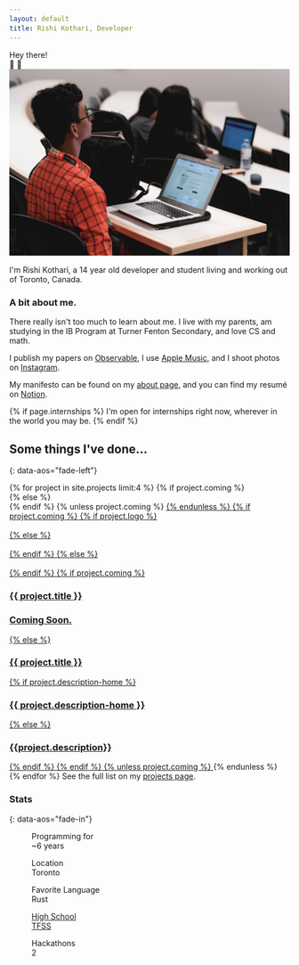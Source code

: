 ```yaml
---
layout: default
title: Rishi Kothari, Developer
---
```


<div class="popout">
	<span>H</span><span>e</span><span>y</span><span> t</span><span>h</span><span>e</span><span>r</span><span>e</span><span>!</span><br>
	<span>👋</span>
	<span>🌊</span>
	
</div>
<div class="dt mw6 center pv2 pv3-m pv4-ns">
  <div class="dtc v-top">
    <img src="/assets/attachments1/44606624_2484325718260664_2498399909355454464_o.jpg" alt="Me at Hack the North 2018" class="mw5 db" />
  </div>
  <div class="dtc v-top pl3">
    <p class="lh-copy mv0">
      I'm <span class="bg-light-yellow">Rishi Kothari</span>, a 14 year old developer and student living and working out of Toronto, Canada.
    </p>
  </div>
</div>



### A bit about me.

There really isn't too much to learn about me. I live with my parents, am studying in the IB Program at Turner Fenton Secondary, and love CS and math.

I publish my papers on <a href="https://observablehq.com/@rishiosaur" style="--theme:orange" class="hover-white no-underline black border-up-small">Observable</a>, I use <a href="https://music.apple.com/profile/itsrishikothari" style="--theme:red" class="hover-white no-underline black border-up-small">Apple Music</a>, and I shoot photos on <a href="https://instagram.com/yo.rishi" style="--theme:purple" class="hover-white no-underline black border-up-small">Instagram</a>.


My manifesto can be found on my <a href="/about" style="--theme:#957DAD" class="hover-white no-underline black border-up-small">about page</a>, and you can find my resumé on <a href="https://www.notion.so/rishikothari/Resum-1f30f8797204413c8ef738558aa89f1b" style="--theme:grey" class="hover-white no-underline black border-up-small">Notion</a>.



{% if page.internships %}
I'm <span class="bg-light-green">open for internships right now</span>, wherever in the world you may be.
{% endif %}


## Some things I've done...
{: data-aos="fade-left"}
<section class="cf w-100 pa2-ns">
  {% for project in site.projects limit:4 %}
  {% if project.coming %}
  <article class=" fr w-100 w-50-m  w-50-ns pa2-ns " data-aos="zoom-in">
  {% else %}
  <article class=" fr w-100 w-50-m  w-50-ns pa2-ns pointer" data-aos="zoom-in">
  {% endif %}
  {% unless project.coming %}
  <a href="{{ project.url }}" class="ph2 ph0-ns pb3 link db dim">
  {% endunless %}
    {% if project.coming %}
    {% if project.logo %}
      <div class="aspect-ratio aspect-ratio--1x1" style="opacity: .25;">
        <img style="background-image:url({{project.logo}});" 
        class="db bg-center cover aspect-ratio--object" />
      </div>
    {% else %}
    <div class="aspect-ratio aspect-ratio--1x1 " style="opacity: .25;">
        <img style="background-color: white" 
        class="db bg-center cover aspect-ratio--object" />
      </div>
    {% endif %}
    {% else %}
    <div class=" aspect-ratio aspect-ratio--1x1 grow" >
      <img style="background-image:url({{project.logo}});" 
      class="db bg-center cover aspect-ratio--object" />
    </div>
    {% endif %}
    {% if project.coming %}
      <h3 class="f5 f4-ns mb0 black-60 border-down dib" data-aos="zoom-in" style="--theme:#cacaca">{{ project.title }}</h3>
        <h3 class="f6 f5 fw4 mt2 black-60" data-aos="fade-right">Coming Soon.</h3>
    {% else %}
      <h3 class="f5 f4-ns mb0 black-90 border-down dib" data-aos="zoom-in" style="--theme:{{project.theme}}">{{ project.title }}</h3>
      {% if project.description-home %}
        <h3 class="f6 f5 fw4 mt2 black-60" data-aos="fade-right">{{ project.description-home }}</h3>
      {% else %}
        <h3 class="f6 f5 fw4 mt2 black-60" data-aos="fade-right">{{project.description}}</h3>
      {% endif %}
    {% endif %}
    {% unless project.coming %}
    </a>
    {% endunless %}
  </article>
  {% endfor %}
See the full list on my <a href="/projects" style="--theme:#957DAD" class="hover-white no-underline black border-up-small">projects page</a>.
</section>

### Stats
{: data-aos="fade-in"}
<article class="nr5-l" data-name="slab-stat-large">
  <div class="cf">
    <dl class="db dib-l w-auto-l lh-title mr6-l" data-aos="fade-up">
      <dd class="f6 fw4 ml0">Programming for</dd>
      <dd class="f2 f-subheadline-l fw6 ml0">~6 <span class="bg-blue white">years</span></dd>
    </dl>
    <dl class="db dib-l w-auto-l lh-title mr6-l" data-aos="zoom-in">
      <dd class="f6 fw4 ml0">Location</dd>
      <dd class="f2 f-subheadline-l fw6 ml0"><span class="red">Tor</span><span class="bg-red white">on</span><span class="red">to</span></dd>
    </dl>
    <dl class="db dib-l w-auto-l lh-title mr6-l" data-aos="fade-in">
      <dd class="f6 fw4 ml0 ">Favorite Language</dd>
      <dd class="f2 f-subheadline-l fw6 ml0 white bg-orange">Rust</dd>
    </dl>
    <a class="link hover-gold pointer black" href="http://turnerfenton.com/"><dl class="db dib-l w-auto-l lh-title mr6-l" data-aos="fade-left">
      <dd class="f6 fw4 ml0">High School</dd>
      <dd class="f2 f-subheadline-l fw6 ml0 hover-gold">TFSS</dd>
    </dl></a>
    <dl class="db dib-l w-auto-l lh-title mr6-l" data-aos="zoom-in">
      <dd class="f6 fw4 ml0">Hackathons</dd>
      <dd class="f2 f-subheadline-l fw6 ml0">2</dd>
    </dl>